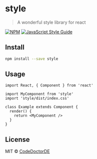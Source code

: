 # style

> A wonderful style library for react

[![NPM](https://img.shields.io/npm/v/style.svg)](https://www.npmjs.com/package/style) [![JavaScript Style Guide](https://img.shields.io/badge/code_style-standard-brightgreen.svg)](https://standardjs.com)

## Install

```bash
npm install --save style
```

## Usage

```tsx
import React, { Component } from 'react'

import MyComponent from 'style'
import 'style/dist/index.css'

class Example extends Component {
  render() {
    return <MyComponent />
  }
}
```

## License

MIT © [CodeDoctorDE](https://github.com/CodeDoctorDE)
